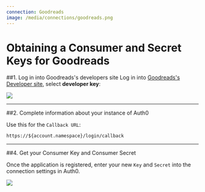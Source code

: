 ```yaml
---
connection: Goodreads
image: /media/connections/goodreads.png
---
```


# Obtaining a Consumer and Secret Keys for Goodreads

##1. Log in into Goodreads's developers site
Log in into [Goodreads's Developer site](https://www.goodreads.com/api/v1), select __developer key__:

![](/media/articles/connections/social/goodreads/goodreads-register-1.png)

---

##2. Complete information about your instance of Auth0

Use this for the `Callback URL`:

	https://${account.namespace}/login/callback

---

##4. Get your Consumer Key and Consumer Secret

Once the application is registered, enter your new `Key` and `Secret` into the connection settings in Auth0.

![](/media/articles/connections/social/goodreads/goodreads-register-2.png)
